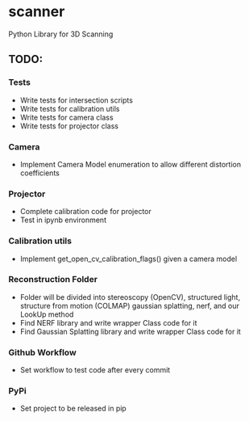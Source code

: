 # scanner
Python Library for 3D Scanning


## TODO:
### Tests
- Write tests for intersection scripts
- Write tests for calibration utils
- Write tests for camera class
- Write tests for projector class
### Camera
- Implement Camera Model enumeration to allow different distortion coefficients 

### Projector
- Complete calibration code for projector
- Test in ipynb environment

### Calibration utils
- Implement get_open_cv_calibration_flags() given a camera model

### Reconstruction Folder
- Folder will be divided into stereoscopy (OpenCV), structured light, structure from motion (COLMAP) gaussian splatting, nerf, and our LookUp method
- Find NERF library and write wrapper Class code for it
- Find Gaussian Splatting library and write wrapper Class code for it

### Github Workflow
- Set workflow to test code after every commit

### PyPi
- Set project to be released in pip